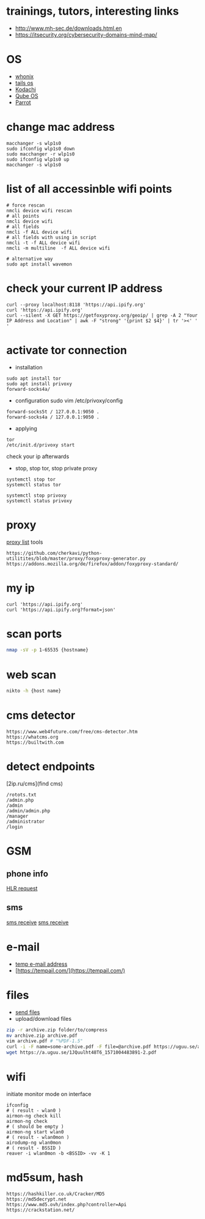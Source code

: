 # trainings, tutors, interesting links 
* http://www.mh-sec.de/downloads.html.en
* https://itsecurity.org/cybersecurity-domains-mind-map/

# OS
* [whonix](https://www.whonix.org/download/)
* [tails os](https://tails.boum.org/) 
* [Kodachi](https://www.digi77.com/linux-kodachi/)
* [Qube OS](https://www.qubes-os.org/downloads/)
* [Parrot](https://www.parrotsec.org/docs/mirror-list/)

# change mac address
```
macchanger -s wlp1s0
sudo ifconfig wlp1s0 down
sudo macchanger -r wlp1s0
sudo ifconfig wlp1s0 up
macchanger -s wlp1s0
```

# list of all accessinble wifi points
```
# force rescan 
nmcli device wifi rescan
# all points
nmcli device wifi
# all fields 
nmcli -f ALL device wifi
# all fields with using in script 
nmcli -t -f ALL device wifi
nmcli -m multiline  -f ALL device wifi

# alternative way
sudo apt install wavemon
```

# check your current IP address
```
curl --proxy localhost:8118 'https://api.ipify.org'
curl 'https://api.ipify.org'
curl --silent -X GET https://getfoxyproxy.org/geoip/ | grep -A 2 "Your IP Address and Location" | awk -F "strong" '{print $2 $4}' | tr '><' ' '
```

# activate tor connection
* installation
```
sudo apt install tor
sudo apt install privoxy
forward-socks4a/
```
* configuration
sudo vim /etc/privoxy/config
```
forward-socks5t / 127.0.0.1:9050 .
forward-socks4a / 127.0.0.1:9050 .
```

* applying
```
tor
/etc/init.d/privoxy start
```
check your ip afterwards

* stop, stop tor, stop private proxy
```
systemctl stop tor
systemctl status tor

systemctl stop privoxy
systemctl status privoxy
```

# proxy
[proxy list](http://spys.one/free-proxy-list/UA/)
tools
```
https://github.com/cherkavi/python-utilitites/blob/master/proxy/foxyproxy-generator.py
https://addons.mozilla.org/de/firefox/addon/foxyproxy-standard/
```


# my ip
```
curl 'https://api.ipify.org'
curl 'https://api.ipify.org?format=json'
```

# scan ports
```bash
nmap -sV -p 1-65535 {hostname}
```

# web scan
```bash
nikto -h {host name}
```
# cms detector
```
https://www.web4future.com/free/cms-detector.htm
https://whatcms.org
https://builtwith.com
```

# detect endpoints
[2ip.ru/cms](find cms)
```
/rotots.txt
/admin.php
/admin
/admin/admin.php
/manager
/administrator
/login
```

# GSM
## phone info
[HLR request](https://smsc.ru/testhlr/)

## sms
[sms receive](https://www.receive-sms-online.info/380931765159-Ukraine)
[sms receive](http://7sim.net/free-phone-number-3jnQEb8wp)


# e-mail
* [temp e-mail address](https://temp-mail.org/ru/option/refresh/)  
* [https://tempail.com/](https://tempail.com/)  


# files
* [send files](https://files.dp.ua/)
* upload/download files 
```sh
zip -r archive.zip folder/to/compress
mv archive.zip archive.pdf
vim archive.pdf # "%PDF-1.5"
curl -i -F name=some-archive.pdf -F file=@archive.pdf https://uguu.se/api.php?d=upload | grep "uguu.se"
wget https://a.uguu.se/1JQuulht48T6_1571004483891-2.pdf
```

# wifi
initiate monitor mode on interface
```
ifconfig 
# ( result - wlan0 )
airmon-ng check kill
airmon-ng check 
# ( should be empty )
airmon-ng start wlan0 
# ( result - wlan0mon )
airodump-ng wlan0mon 
# ( result - BSSID )
reaver -i wlan0mon -b <BSSID> -vv -K 1
```

# md5sum, hash
```
https://hashkiller.co.uk/Cracker/MD5
https://md5decrypt.net
https://www.md5.ovh/index.php?controller=Api
https://crackstation.net/
```
